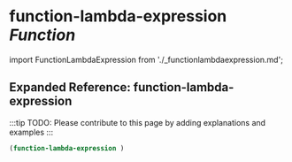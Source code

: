 # **function-lambda-expression** *Function*

import FunctionLambdaExpression from './_functionlambdaexpression.md';

<FunctionLambdaExpression />

## Expanded Reference: function-lambda-expression

:::tip
TODO: Please contribute to this page by adding explanations and examples
:::

```lisp
(function-lambda-expression )
```
